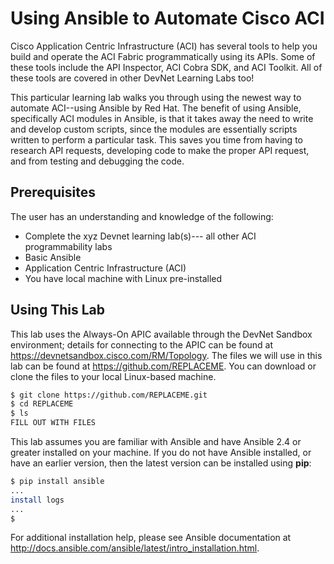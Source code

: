 # Using Ansible to Automate Cisco ACI

Cisco Application Centric Infrastructure (ACI) has several tools to help you build and operate the ACI Fabric programmatically using its APIs. Some of these tools include the API Inspector, ACI Cobra SDK, and ACI Toolkit.  All of these tools are covered in other DevNet Learning Labs too!

This particular learning lab walks you through using the newest way to automate ACI--using Ansible by Red Hat. The benefit of using Ansible, specifically ACI modules in Ansible, is that it takes away the need to write and develop custom scripts, since the modules are essentially scripts written to perform a particular task. This saves you time from having to research API requests, developing code to make the proper API request, and from testing and debugging the code.

## Prerequisites

The user has an understanding and knowledge of the following:
- Complete the xyz Devnet learning lab(s)--- all other ACI programmability labs
- Basic Ansible
- Application Centric Infrastructure (ACI)
- You have local machine with Linux pre-installed 

## Using This Lab

This lab uses the Always-On APIC available through the DevNet Sandbox environment; details for connecting to the APIC can be found at https://devnetsandbox.cisco.com/RM/Topology. The files we will use in this lab can be found at https://github.com/REPLACEME. You can download or clone the files to your local Linux-based machine.

```bash
$ git clone https://github.com/REPLACEME.git
$ cd REPLACEME
$ ls
FILL OUT WITH FILES

```

This lab assumes you are familiar with Ansible and have Ansible 2.4 or greater installed on your machine. If you do not have Ansible installed, or have an earlier version, then the latest version can be installed using **pip**:

```bash
$ pip install ansible
...
install logs
...
$ 
```

For additional installation help, please see Ansible documentation at http://docs.ansible.com/ansible/latest/intro_installation.html.

